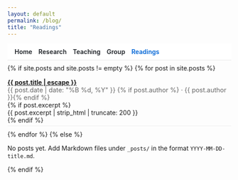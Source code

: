 ```yaml
---
layout: default
permalink: /blog/
title: "Readings"
---
```

<link rel="stylesheet" href="{{ '/assets/css/site-overrides.css?v=8' | relative_url }}">

<style>
/* Hide Cayman header on this page */
footer.site-footer { display: none !important; }
.page-header{display:none!important}
.page-header .project-name,.page-header .project-tagline,.page-header .btn{display:none!important}

/* Layout + typography */
.main-content{max-width:860px;margin:0 auto;padding:0 1rem!important;line-height:1.65}
.main-content,*{overflow-wrap:normal;word-break:normal;hyphens:auto}

/* Sticky nav (same as your other pages — edit labels/URLs as you like) */
.topnav{position:sticky;top:0;z-index:20;display:flex;gap:14px;align-items:center;padding:.6rem 1rem;background:#fff;border-bottom:1px solid #e5e5e5}
.topnav a{text-decoration:none;font-weight:600;color:#1f2328}
.topnav a:hover{text-decoration:underline}
.topnav .active{color:#0366d6}

/* Posts list */
.posts{margin-top:.6rem}
.post-item{margin:.6rem 0;padding:.3rem 0;border-bottom:1px solid #eee}
.post-item:last-child{border-bottom:0}
.post-title{font-weight:700}
.post-meta{font-size:.9rem;color:#666}
</style>

<nav class="topnav">
  <a href="/">Home</a>
  <a href="/research/">Research</a>
  <a href="/teaching/">Teaching</a>
  <a href="/group/">Group</a>
  <a class="active" href="/blog/">Readings</a>
</nav>

<div class="posts">
  {% if site.posts and site.posts != empty %}
    {% for post in site.posts %}
      <div class="post-item">
        <div class="post-title">
          <a href="{{ post.url | relative_url }}">{{ post.title | escape }}</a>
        </div>
        <div class="post-meta">
          {{ post.date | date: "%B %d, %Y" }}
          {% if post.author %} · {{ post.author }}{% endif %}
        </div>
        {% if post.excerpt %}
          <div class="post-excerpt">{{ post.excerpt | strip_html | truncate: 200 }}</div>
        {% endif %}
      </div>
    {% endfor %}
  {% else %}
    <p>No posts yet. Add Markdown files under <code>_posts/</code> in the format <code>YYYY-MM-DD-title.md</code>.</p>
  {% endif %}
</div>

